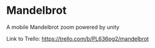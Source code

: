 # Mandelbrot
A mobile Mandelbrot zoom powered by unity

Link to Trello:
https://trello.com/b/PL636pg2/mandelbrot
